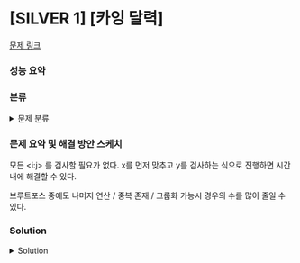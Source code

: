 # [SILVER 1] [카잉 달력]

[문제 링크](https://www.acmicpc.net/problem/6064) 

### 성능 요약

### 분류

<details><summary>문제 분류</summary> 

[브루트포스]

</details>

### 문제 요약 및 해결 방안 스케치

모든 <i:j> 를 검사할 필요가 없다. x를 먼저 맞추고 y를 검사하는 식으로 진행하면 시간 내에 해결할 수 있다. 

브루트포스 중에도 나머지 연산 / 중복 존재 / 그룹화 가능시 경우의 수를 많이 줄일 수 있다. 

### Solution

<details><summary>Solution</summary> 

[Source Code]

</details>

